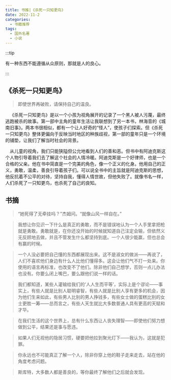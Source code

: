 ```yaml
---
title: 书推|《杀死一只知更鸟》
date: 2022-11-2
categories:
  - 书籍推荐
tags:
  - 国外名著
  - 小说
---
```


:::tip

有一种东西不能遵循从众原则，那就是人的良心。

:::

## 《杀死一只知更鸟》

> 即使世界再破败，请保持自己的温良。

&emsp;《杀死一只知更鸟》是以一个小孩为视角展开的记录了一个黑人被人污蔑，最终逃跑被杀的故事。第一部中主角的童年生活让我联想到了另一本书，林海音的《城南旧事》。两本书很相似，都有一个让人好奇的“怪人”，使孩子们探索。但《杀死一只知更鸟》整体更偏向于反映当时地区的种族歧视，第一部的童年只是一个环境的铺垫，让我们了解当时社会的背景。

&emsp;从儿童的视角，我们只能狭隘但公允地看到人们的善和恶。但书中有阿迪克斯这个人物引导着我们去了解这个社会的人情冷暖。阿迪克斯是一个好律师，也是一个合格的父亲。他在书中简直是一个完美的角色，像一个正义的化身。他用自己的正义，勇敢，温柔，善良引导着孩子们。可以说全书中的主旨就是阿迪克斯的思想，他反抗着不公平的对待，坚持自我，懂得人情世故，但他失败了。就像书名一样，人们杀死了一只知更鸟，也杀死了自己的良知。

## 书摘

> “她死得了无牵挂吗？”杰姆问。“就像山风一样自在。”



> 我想让你见识一下什么是真正的勇敢，而不是错误地认为一个人手里拿把枪就是勇敢。勇敢就是，在你还没开始的时候就知道自己注定会输，但依然义无反顾地去做，并且不管发生什么都坚持到底。一个人很少能赢，但也总会有赢的时候。



> 一个人没必要把自己懂的东西都展现出来。这不是淑女的做派——再说了，人们不喜欢他们身边有什么人比他们懂得多。这会让他们气不打一处来。你使用的语言再标准，也改变不了他们。除非他们自己想学，否则一点儿办法也没有。你要么闭上嘴巴，要么跟他们说一样的话。



> 我们都知道，某些人灌输给我们的‘人人生而平等’，实际上是个谬论——事实上，有些人就是比别人聪明睿智，有些人就是比别人享有更多的机会，因为他们生来如此，有些男人比别的男人挣钱多，有些女士做的蛋糕比别的女士更胜一筹——总而言之，有些人天生就比大多数普通人具有更高的天赋和才华。



> 在我们生活的这个世界上，总有什么东西让人丧失理智——即使他们努力想做到公平，结果还是事与愿违。



> 如果人们无视他的隐居习惯，硬要把他拉到聚光灯下——我认为，这就是犯罪。



> 你永远也不可能真正了解一个人，除非你穿上他的鞋子走来走去，站在他的角度考虑问题。



> 斯库特，大多数人都是善良的，等你最终了解他们之后就会发现。
